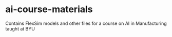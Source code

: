 # ai-course-materials
Contains FlexSim models and other files for a course on AI in Manufacturing taught at BYU
